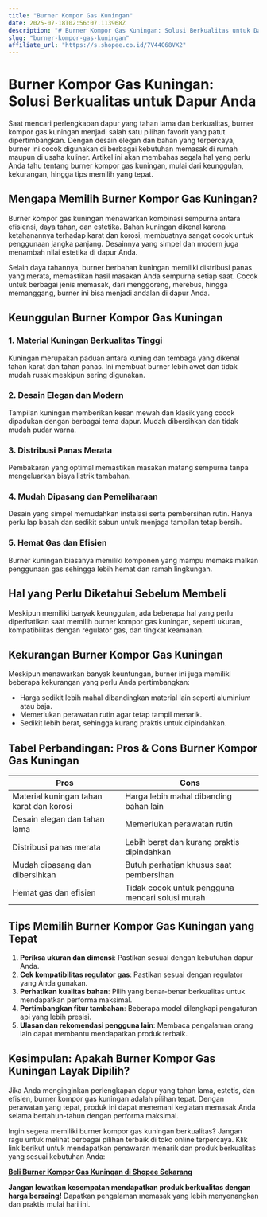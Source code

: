 ```yaml
---
title: "Burner Kompor Gas Kuningan"
date: 2025-07-18T02:56:07.113968Z
description: "# Burner Kompor Gas Kuningan: Solusi Berkualitas untuk Dapur Anda..."
slug: "burner-kompor-gas-kuningan"
affiliate_url: "https://s.shopee.co.id/7V44C68VX2"
---
```

# Burner Kompor Gas Kuningan: Solusi Berkualitas untuk Dapur Anda

Saat mencari perlengkapan dapur yang tahan lama dan berkualitas, burner kompor gas kuningan menjadi salah satu pilihan favorit yang patut dipertimbangkan. Dengan desain elegan dan bahan yang terpercaya, burner ini cocok digunakan di berbagai kebutuhan memasak di rumah maupun di usaha kuliner. Artikel ini akan membahas segala hal yang perlu Anda tahu tentang burner kompor gas kuningan, mulai dari keunggulan, kekurangan, hingga tips memilih yang tepat.

## Mengapa Memilih Burner Kompor Gas Kuningan?

Burner kompor gas kuningan menawarkan kombinasi sempurna antara efisiensi, daya tahan, dan estetika. Bahan kuningan dikenal karena ketahanannya terhadap karat dan korosi, membuatnya sangat cocok untuk penggunaan jangka panjang. Desainnya yang simpel dan modern juga menambah nilai estetika di dapur Anda.

Selain daya tahannya, burner berbahan kuningan memiliki distribusi panas yang merata, memastikan hasil masakan Anda sempurna setiap saat. Cocok untuk berbagai jenis memasak, dari menggoreng, merebus, hingga memanggang, burner ini bisa menjadi andalan di dapur Anda.

## Keunggulan Burner Kompor Gas Kuningan

### 1. Material Kuningan Berkualitas Tinggi
Kuningan merupakan paduan antara kuning dan tembaga yang dikenal tahan karat dan tahan panas. Ini membuat burner lebih awet dan tidak mudah rusak meskipun sering digunakan.

### 2. Desain Elegan dan Modern
Tampilan kuningan memberikan kesan mewah dan klasik yang cocok dipadukan dengan berbagai tema dapur. Mudah dibersihkan dan tidak mudah pudar warna.

### 3. Distribusi Panas Merata
Pembakaran yang optimal memastikan masakan matang sempurna tanpa mengeluarkan biaya listrik tambahan.

### 4. Mudah Dipasang dan Pemeliharaan
Desain yang simpel memudahkan instalasi serta pembersihan rutin. Hanya perlu lap basah dan sedikit sabun untuk menjaga tampilan tetap bersih.

### 5. Hemat Gas dan Efisien
Burner kuningan biasanya memiliki komponen yang mampu memaksimalkan penggunaan gas sehingga lebih hemat dan ramah lingkungan.

## Hal yang Perlu Diketahui Sebelum Membeli

Meskipun memiliki banyak keunggulan, ada beberapa hal yang perlu diperhatikan saat memilih burner kompor gas kuningan, seperti ukuran, kompatibilitas dengan regulator gas, dan tingkat keamanan.

## Kekurangan Burner Kompor Gas Kuningan

Meskipun menawarkan banyak keuntungan, burner ini juga memiliki beberapa kekurangan yang perlu Anda pertimbangkan:

- Harga sedikit lebih mahal dibandingkan material lain seperti aluminium atau baja.
- Memerlukan perawatan rutin agar tetap tampil menarik.
- Sedikit lebih berat, sehingga kurang praktis untuk dipindahkan.

## Tabel Perbandingan: Pros & Cons Burner Kompor Gas Kuningan

| **Pros** | **Cons** |
|------------------------------|------------------------------|
| Material kuningan tahan karat dan korosi | Harga lebih mahal dibanding bahan lain |
| Desain elegan dan tahan lama | Memerlukan perawatan rutin |
| Distribusi panas merata | Lebih berat dan kurang praktis dipindahkan |
| Mudah dipasang dan dibersihkan | Butuh perhatian khusus saat pembersihan |
| Hemat gas dan efisien | Tidak cocok untuk pengguna mencari solusi murah |

## Tips Memilih Burner Kompor Gas Kuningan yang Tepat

1. **Periksa ukuran dan dimensi**: Pastikan sesuai dengan kebutuhan dapur Anda.
2. **Cek kompatibilitas regulator gas**: Pastikan sesuai dengan regulator yang Anda gunakan.
3. **Perhatikan kualitas bahan**: Pilih yang benar-benar berkualitas untuk mendapatkan performa maksimal.
4. **Pertimbangkan fitur tambahan**: Beberapa model dilengkapi pengaturan api yang lebih presisi.
5. **Ulasan dan rekomendasi pengguna lain**: Membaca pengalaman orang lain dapat membantu mendapatkan produk terbaik.

## Kesimpulan: Apakah Burner Kompor Gas Kuningan Layak Dipilih?

Jika Anda menginginkan perlengkapan dapur yang tahan lama, estetis, dan efisien, burner kompor gas kuningan adalah pilihan tepat. Dengan perawatan yang tepat, produk ini dapat menemani kegiatan memasak Anda selama bertahun-tahun dengan performa maksimal.

Ingin segera memiliki burner kompor gas kuningan berkualitas? Jangan ragu untuk melihat berbagai pilihan terbaik di toko online terpercaya. Klik link berikut untuk mendapatkan penawaran menarik dan produk berkualitas yang sesuai kebutuhan Anda:

[**Beli Burner Kompor Gas Kuningan di Shopee Sekarang**](https://s.shopee.co.id/7V44C68VX2)

**Jangan lewatkan kesempatan mendapatkan produk berkualitas dengan harga bersaing!** Dapatkan pengalaman memasak yang lebih menyenangkan dan praktis mulai hari ini.